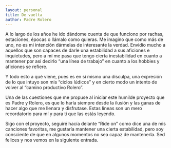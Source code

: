 ```yaml
---
layout: personal
title: De vuelta
author: Padre Rolero
---
```


A lo largo de los años he ido dándome cuenta de que funciono por rachas, estaciones, épocas o llámalo como quieras. Me imagino que como más de uno, no es mi intención dármelas de interesante la verdad. Envidio mucho a aquellos que son capaces de darle una estabilidad a sus aficiones e inquietudes, pero a mí me pasa que tengo cierta inestabilidad en cuanto a mantener por así decirlo “una línea de trabajo” en cuanto a los hobbies y aficiones se refiere. 

Y todo esto a qué viene, pues es en sí mismo una disculpa, una expresión de lo que intuyo son mis “ciclos lúdicos” y en cierto modo un intento de volver al “camino productivo Rolero”. 

Una de las cuestiones que me propuse al iniciar este humilde proyecto que es Padre y Rolero, es que lo haría siempre desde la ilusión y las ganas de hacer algo que me llenara y disfrutase. Estas líneas son un mero recordatorio para mí y para ti que las estás leyendo. 

Sigo con el proyecto, seguiré hacía delante “Ride on” como dice una de mis canciones favoritas, me gustaría mantener una cierta estabilidad, pero soy consciente de que en algunos momentos no sea capaz de mantenerla. Sed felices y nos vemos en la siguiente entrada.
